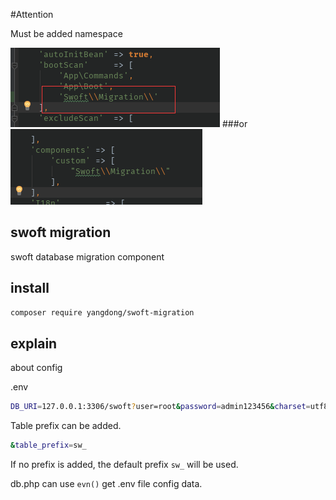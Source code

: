 #Attention

Must be added namespace

![](app.png)
###or
![](custom.png)

## swoft migration

swoft database migration component

## install

```sh
composer require yangdong/swoft-migration
```

## explain

about config

.env 

```sh
DB_URI=127.0.0.1:3306/swoft?user=root&password=admin123456&charset=utf8mb4&table_prefix=sw_,127.0.0.1:3306/swoft?user=root&password=admin123456&charset=utf8mb4&table_prefix=sw_

```
Table prefix can be added.

```sh
&table_prefix=sw_
```

If no prefix is added, the default prefix ``` sw_ ``` will be used.

db.php can use ```evn()``` get .env file config data.
